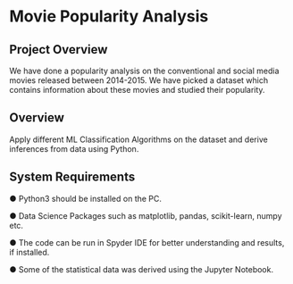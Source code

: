 # Movie Popularity Analysis

## Project Overview
We have done a popularity analysis on the conventional and social media movies
released between 2014-2015. We have picked a dataset which contains information
about these movies and studied their popularity.

## Overview
Apply different ML Classification Algorithms on the dataset and derive inferences from
data using Python.

## System Requirements
● Python3 should be installed on the PC.

● Data Science Packages such as matplotlib, pandas, scikit-learn, numpy etc.

● The code can be run in Spyder IDE for better understanding and results, if installed.

● Some of the statistical data was derived using the Jupyter Notebook.
